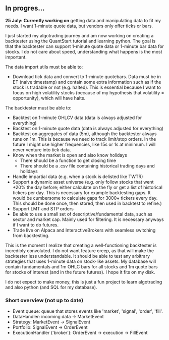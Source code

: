 ## In progres...
**25 July: Currently working on** getting data and manipulating data to fit my needs. I want 1-minute quote data, but vendors only offer ticks or bars.

I just started my algotrading journey and am now working on creating a backtester using the QuantStart tutorial and learning python. The goal is that the backtester can support 1-minute quote data or 1-minute bar data for stocks. I do not care about speed, understanding what happens is the most important.

The data import utils must be able to:
* Download tick data and convert to 1-minute quotebars. Data must be in ET (naive timestamp) and contain some extra information such as if the stock is tradable or not (e.g. halted). This is essential because I want to focus on high volatility stocks (because of my hypothesis that volatility = opportunity), which will have halts.

The backtester must be able to:
* Backtest on 1-minute OHLCV data (data is always adjusted for everything)
* Backtest on 1-minute quote data (data is always adjusted for everything)
* Backtest on aggregates of data (5m), although the backtester always runs on 1m. This is because we need to track limit/stop orders. In the future I might use higher frequencies, like 15s or 1s at minimum. I will never venture into tick data.
* Know when the market is open and also know holidays
    * There should be a function to get closing time
    * There should be a .csv file containing historical trading days and holidays
* Handle impartial data (e.g. when a stock is delisted like TWTR)
* Support a dynamic asset universe (e.g. only follow stocks that went +20% the day before; either calculate on the fly or get a list of historical tickers per day. This is necessary for example backtesting gaps. It would be cumbersome to calculate gaps for 3000+ tickers every day. This should be done once, then stored, then used in backtest to refine.)
* Support LMT and STP orders
* Be able to use a small set of descriptive/fundamental data, such as sector and market cap. Mainly used for filtering. It is necessary anyways if I want to do futures.
* Trade live on Alpaca and InteractiveBrokers with seamless switching from backtesting.

This is the moment I realize that creating a well-functioning backtester is incredibly convoluted. I do not want feature creep, as that will make the backtester less understandable. It should be able to test any arbitrary strategies that uses 1-minute data on stock-like assets. My database will contain fundamentals and 1m OHLC bars for all stocks and 1m quote bars for stocks of interest (and in the future futures). I hope it fits on my disk.

I do not expect to make money, this is just a fun project to learn algotrading and also python (and SQL for my database).

### Short overview (not up to date)
* Event queue: queue that stores events like 'market', 'signal', 'order', 'fill'.
* DataHandler: incoming data -> MarketEvent
* Strategy: MarketEvent -> SignalEvent
* Portfolio: SignalEvent -> OrderEvent
* ExecutionHandler ('broker'): OrderEvent -> execution -> FillEvent

